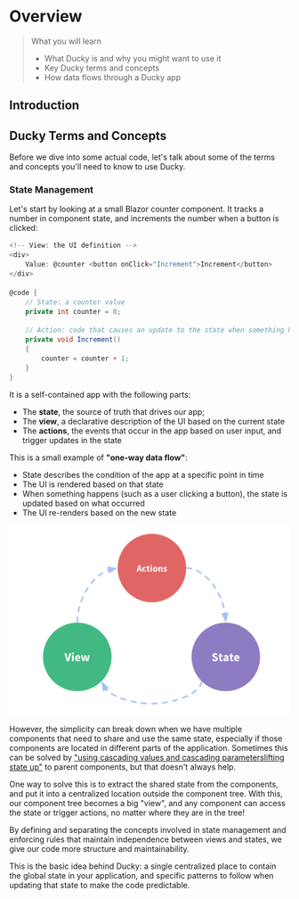 # Overview

> What you will learn
> * What Ducky is and why you might want to use it
> * Key Ducky terms and concepts
> * How data flows through a Ducky app

## Introduction



## Ducky Terms and Concepts

Before we dive into some actual code, let's talk about some of the terms and concepts you'll need to know to use Ducky.

### State Management

Let's start by looking at a small Blazor counter component. It tracks a number in component state, and increments the number when a button is clicked:

```C#
<!-- View: the UI definition -->
<div>
    Value: @counter <button onClick="Increment">Increment</button>
</div>

@code {
    // State: a counter value
    private int counter = 0;
    
    // Action: code that causes an update to the state when something happens
    private void Increment()
    {
        counter = counter + 1;
    }
}
```

It is a self-contained app with the following parts:

* The **state**, the source of truth that drives our app;
* The **view**, a declarative description of the UI based on the current state
* The **actions**, the events that occur in the app based on user input, and trigger updates in the state

This is a small example of **"one-way data flow"**:

* State describes the condition of the app at a specific point in time
* The UI is rendered based on that state
* When something happens (such as a user clicking a button), the state is updated based on what occurred
* The UI re-renders based on the new state

![one-way-data-flow.png](../../.attachments/one-way-data-flow.png)

However, the simplicity can break down when we have multiple components that need to share and use the same state, especially if those components are located in different parts of the application. Sometimes this can be solved by ["using cascading values and cascading parameterslifting state up"](https://chrissainty.com/understanding-cascading-values-and-cascading-parameters/) to parent components, but that doesn't always help.

One way to solve this is to extract the shared state from the components, and put it into a centralized location outside the component tree. With this, our component tree becomes a big "view", and any component can access the state or trigger actions, no matter where they are in the tree!

By defining and separating the concepts involved in state management and enforcing rules that maintain independence between views and states, we give our code more structure and maintainability.

This is the basic idea behind Ducky: a single centralized place to contain the global state in your application, and specific patterns to follow when updating that state to make the code predictable.
